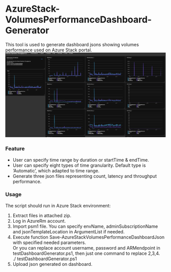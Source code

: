# AzureStack-VolumesPerformanceDashboard-Generator
This tool is used to generate dashboard jsons showing volumes performance used on Azure Stack portal.
<img src="document/demo.png" />

### Feature
- User can specify time range by duration or startTime & endTime.
- User can specify eight types of time granularity. Default type is ‘Automatic’, which adapted to time range.
- Generate three json files representing count, latency and throughput performance.

### Usage
The script should run in Azure Stack environment:  
1. Extract files in attached zip.  
2. Log in AzureRm account.  
3. Import psm1 file. You can specify envName, adminSubscriptionName and jsonTemplateLocation in ArgumentList if needed.  
4. Execute function Save-AzureStackVolumesPerformanceDashboardJson with specified needed  parameters.  
	Or you can replace account username, password and ARMendpoint in testDashboardGenerator.ps1, then just one command to replace 2,3,4.  
	./ testDashboardGenerator.ps1  
5. Upload json generated on dashboard.  
